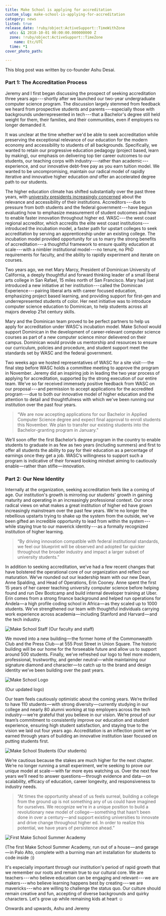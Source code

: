```yaml
---
title: Make School is applying for accreditation
custom_slug: make-school-is-applying-for-accreditation
category: news
listed: true
release_date: !ruby/object:ActiveSupport::TimeWithZone
  utc: &1 2018-10-01 00:00:00.000000000 Z
  zone: !ruby/object:ActiveSupport::TimeZone
    name: Etc/UTC
  time: *1
cover_photo_path: 

---
```

This blog post was written by co-founder Ashu Desai.

### Part 1: The Accreditation Process

Jeremy and I first began discussing the prospect of seeking accreditation three years ago --- shortly after we launched our two-year undergraduate computer science program. The discussion largely stemmed from feedback we heard from prospective students and parents --- especially those with backgrounds underrepresented in tech --- that a Bachelor's degree still held weight for them, their families, and their communities, even if employers no longer demanded it.

It was unclear at the time whether we'd be able to seek accreditation while preserving the exceptional relevance of our education for the modern economy and accessibility to students of all backgrounds. Specifically, we wanted to retain our progressive education pedagogy (project based, learn by making), our emphasis on delivering top tier career outcomes to our students, our teaching corps with industry --- rather than academic --- experience, and our innovative debt-free pay as you earn tuition model. We wanted to be uncompromising, maintain our radical model of rapidly iterative and innovative higher education *and* offer an accelerated degree path to our students.

The higher education climate has shifted substantially over the past three years, with [university presidents increasingly concerned](https://www.makeschool.com/blog/nyt-higher-ed-leaders) about the relevance and accessibility of their institutions. Accreditors --- due to pressure from both students and the federal government --- have begun evaluating how to emphasize measurement of student outcomes and how to enable faster innovation throughout higher ed. WASC --- the west coast regional accreditor, which accredits the elite west coast institutions --- introduced the incubation model, a faster path for upstart colleges to seek accreditation by serving an apprenticeship under an existing college. The incubation model provided opportunity for us to marry the strong benefits of accreditation --- a thoughtful framework to ensure quality education at scale --- with a nimbler institutional model --- no tenure, no PhD requirements for faculty, and the ability to rapidly experiment and iterate on courses.

Two years ago, we met Mary Marcy, President of Dominican University of California, a deeply thoughtful and forward thinking leader of a small liberal arts college in San Rafael, 15 miles north of San Francisco. Mary had just introduced a new initiative at her institution --- called the Dominican Experience --- pairing liberal arts with career focused education, emphasizing project based learning, and providing support for first-gen and underrepresented students of color. Her next initiative was to introduce computer science education to Dominican, to help students across all majors develop 21st century skills.

Mary and the Dominican team proved to be perfect partners to help us apply for accreditation under WASC's incubation model. Make School would support Dominican in the development of career-relevant computer science courses as part of a new computer science minor delievered on their campus. Dominican would provide us mentorship and resources to ensure our curriculum, policies and procedure, and student support meet the standards set by WASC and the federal government.

Two weeks ago we hosted representatives of WASC for a site visit --- the final step before WASC holds a committee meeting to approve the program in November. Jeremy did an inspiring job in leading the two year process of applying for accreditation, supported by the strong execution of our entire team. We've so far received immensely positive feedback from WASC on our proposal --- and permission to accept applications for the accredited program --- due to both our innovative model of higher education and the attention to detail and thoughtfulness with which we've been running our institution over the past four years.

> “We are now accepting applications for our Bachelor in Applied Computer Science degree and expect final approval to enroll students this November. We plan to transfer our existing students into the Bachelor-granting program in January.”

We’ll soon offer the first Bachelor’s degree program in the country to enable students to graduate in as few as two years (including summers) and first to offer all students the ability to pay for their education as a percentage of earnings once they get a job. WASC’s willingness to support such a program is indicative of their forward looking mindset aiming to cautiously enable — rather than stifle — innovation.

### Part 2: Our New Identity

Internally at the organization, seeking accreditation feels like a coming of age. Our institution's growth is mirroring our students' growth in gaining maturity and operating in an increasingly professional context. Our once radical views on what makes a great institution of higher ed have grown increasingly mainstream over the past few years. We're no longer the rebellious upstarts trying to shake up the system from the outside, we've been gifted an incredible opportunity to lead from within the system --- while staying true to our maverick identity --- as a formally recognized institution of higher learning.

> “By driving innovation compatible with federal institutional standards, we feel our blueprint will be observed and adopted far quicker throughout the broader industry and impact a larger subset of university students.”

In addition to seeking accreditation, we’ve had a few recent changes that have bolstered the operational core of our organization and reflect our maturation. We’ve rounded out our leadership team with our new Dean, Anne Spalding, and Head of Operations, Erin Cooney. Anne spent the first 15 years of her career teaching university computer science before helping found and run Dev Bootcamp and build internal developer training at Uber. Erin comes from a strong finance background and helped run operations for Andela — a high profile coding school in Africa — as they scaled up to 1000 students. We’ve strengthened our team with thoughtful individuals carrying work experience across academia — including Stanford and Harvard — and the tech industry.


![Make School Staff](https://res.cloudinary.com/makeschool/image/upload/s--EHKAZW_C--/v1538427332/Blog/makeschool-staff.jpg)
(Our faculty and staff)


We moved into a new building — the former home of the Commonwealth Club and the Press Club — at 555 Post Street in Union Square. The historic building will be our home for the forseeable future and allow us to support around 500 students. Finally, we’ve refreshed our logo to feel more modern, professional, trustworthy, and gender neutral — while maintaining our signature diamond and character — to catch up to the brand and design identity we’ve been building over the past years.

![Make School Logo](https://res.cloudinary.com/makeschool/image/upload/s--INMdZdGk--/v1538428691/Blog/logo-grey.png)

(Our updated logo)

Our team feels cautiously optimistic about the coming years. We’re thrilled to have 110 students — with strong diversity — currently studying in our college and nearly 80 alumni working at top employers across the tech industry — we’re grateful that you believe in our vision. We’re proud of our team’s commitment to consistently improve our education and student experience, ensuring high student satisfaction, and staying true to the vision we laid out four years ago. Accreditation is an inflection point we’ve earned through years of building an innovative institution laser focused on putting students first.


![Make School Students](https://res.cloudinary.com/makeschool/image/upload/s--khWAh2g1--/v1538427487/Blog/students-2018.jpg)
(Our students)


We’re cautious because the stakes are much higher for the next chapter. We’re no longer running a small experiment, we’re seeking to prove our unique model at scale — with far more eyes watching us. Over the next few years we’ll need to answer questions — through evidence and data — on scalability, efficacy of education, career longevity, and responsiveness to industry needs.


> “At times the opportunity ahead of us feels surreal, building a college from the ground up is not something any of us could have imagined for ourselves. We recognize we’re in a unique position to build a revolutionary new model of college — something that hasn’t been done in over a century — and support existing universities to innovate and drive change throughout higher ed. In order to realize this potential, we have years of persistence ahead.”


![First Make School Summer Academy](https://res.cloudinary.com/makeschool/image/upload/s--S98isHhz--/v1538427576/Blog/make-school-history.jpg)

(The first Make School Summer Academy, run out of a house — and garage — in Palo Alto, complete with a burning man art installation for students to code inside :))



It's especially important through our institution's period of rapid growth that we remember our roots and remain true to our cultural core. We are teachers --- who believe education can be engaging and relevant --- we are makers --- who believe learning happens best by creating --- we are mavericks --- who are willing to challenge the status quo. Our culture should remain creative and fun, accepting of diverse backgrounds and quirky characters. Let's grow up while remaining kids at heart ☺️


Onwards and upwards,
Ashu and Jeremy